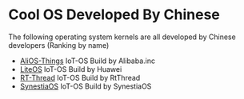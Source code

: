 # Cool OS Developed By Chinese
The following operating system kernels are all developed by Chinese developers (Ranking by name)

- [AliOS-Things](https://www.alios.cn/things) IoT-OS Build by Alibaba.inc
- [LiteOS](https://www.huawei.com/minisite/liteos/cn/) IoT-OS Build by Huawei
- [RT-Thread](https://www.rt-thread.io/) IoT-OS Build by RtThread
- [SynestiaOS](https://synestiaos.org/home) IoT-OS Build by SynestiaOS

